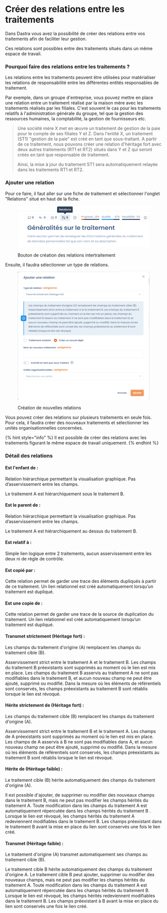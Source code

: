 # Créer des relations entre les traitements

Dans Dastra vous avez la possibilité de créer des relations entre vos traitements afin de faciliter leur gestion.

Ces relations sont possibles entre des traitements situés dans un même espace de travail.

### Pourquoi faire des relations entre les traitements ?

Les relations entre les traitements peuvent être utilisées pour matérialiser les relations de responsabilité entre les différentes entités responsables de traitement.&#x20;

Par exemple, dans un groupe d'entreprise, vous pouvez mettre en place une relation entre un traitement réalisé par la maison mère avec les traitements réalisés par les filiales. C'est souvent le cas pour les traitements relatifs à l'administration générale du groupe, tel que la gestion des ressources humaines, la comptabilité, la gestion de fournisseurs etc.&#x20;

> Une société mère X met en œuvre un traitement de gestion de la paie pour le compte de ses filiales Y et Z. Dans l'entité X, un traitement (ST1) "gestion de la paie" est créé en tant que sous-traitant. A partir de ce traitement, nous pouvons créer une relation d'héritage fort avec deux autres traitements (RT1 et RT2) situés dans Y et Z qui seront créés en tant que responsable de traitement.&#x20;
>
> Ainsi, la mise à jour du traitement ST1 sera automatiquement relayée dans les traitements RT1 et RT2.&#x20;

### Ajouter une relation

Pour ce faire, il faut aller sur une fiche de traitement et sélectionner l'onglet "Relations" situé en haut de la fiche.

<figure><img src="../../.gitbook/assets/image (1) (1) (1).png" alt=""><figcaption><p>Bouton de création des relations intertraitement</p></figcaption></figure>



Ensuite, il faudra sélectionner un type de relations.

<figure><img src="../../.gitbook/assets/image (1) (1) (1) (1).png" alt=""><figcaption><p>Création de nouvelles relations</p></figcaption></figure>

Vous pouvez créer des relations sur plusieurs traitements en seule fois. Pour cela, il faudra créer des nouveaux traitements et sélectionner les unités organisationnelles concernées.

{% hint style="info" %}
Il est possible de créer des relations avec les traitements figurant le même espace de travail uniquement.&#x20;
{% endhint %}

### Détail des relations

#### Est l'enfant de :&#x20;

Relation hiérarchique permettant la visualisation graphique. Pas d’asservissement entre les champs.

Le traitement A est hiérarchiquement sous le traitement B.

#### Est le parent de :&#x20;

Relation hiérarchique permettant la visualisation graphique. Pas d’asservissement entre les champs.

Le traitement A est hiérarchiquement au dessus du traitement B.

#### Est relatif à :&#x20;

Simple lien logique entre 2 traitements, aucun asservissement entre les deux ni de règle de contrôle.&#x20;

#### Est copié par :

Cette relation permet de garder une trace des éléments dupliqués à partir de ce traitement. Un lien relationnel est créé automatiquement lorsqu’un traitement est dupliqué.&#x20;

#### Est une copie de :&#x20;

Cette relation permet de garder une trace de la source de duplication du traitement. Un lien relationnel est créé automatiquement lorsqu’un traitement est dupliqué.&#x20;

#### Transmet strictement (Héritage fort) :

Les champs du traitement d'origine (A) remplacent les champs du traitement cible (B).&#x20;

Asservissement strict entre le traitement A et le traitement B. Les champs du traitement B préexistants sont supprimés au moment où le lien est mis en place. Les champs du traitement B asservis au traitement A ne sont pas modifiables dans le traitement B, et aucun nouveau champ ne peut être ajouté, supprimé ou modifié. Dans la mesure où les éléments de référentiels sont conservés, les champs préexistants au traitement B sont rétablis lorsque le lien est révoqué.

#### Hérite strictement de (Héritage fort) :&#x20;

Les champs du traitement cible (B) remplacent les champs du traitement d'origine (A).&#x20;

Asservissement strict entre le traitement B et le traitement A. Les champs de A préexistants sont supprimés au moment où le lien est mis en place. Les champs de A asservis à B ne sont pas modifiables dans A, et aucun nouveau champ ne peut être ajouté, supprimé ou modifié. Dans la mesure où les éléments de référentiels sont conservés, les champs préexistants au traitement B sont rétablis lorsque le lien est révoqué.

#### Hérite de (Héritage faible) :&#x20;

Le traitement cible (B) hérite automatiquement des champs du traitement d'origine (A).&#x20;

Il est possible d'ajouter, de supprimer ou modifier des nouveaux champs dans le traitement B, mais ne peut pas modifier les champs hérités du traitement A. Toute modification dans les champs du traitement A est automatiquement répercutée dans les champs hérités du traitement B . Lorsque le lien est révoqué, les champs hérités du traitement A redeviennent modifiables dans le traitement B. Les champs préexistant dans le traitement B avant la mise en place du lien sont conservés une fois le lien créé.

#### Transmet (Héritage faible) :&#x20;

Le traitement d'origine (A) transmet automatiquement ses champs au traitement cible (B).&#x20;

Le traitement cible B hérite automatiquement des champs du traitement d'origine A. Le traitement cible B peut ajouter, supprimer ou modifier des nouveaux champs, mais ne peut pas modifier les champs hérités du traitement A. Toute modification dans les champs du traitement A est automatiquement répercutée dans les champs hérités du traitement B. Lorsque le lien est révoqué, les champs hérités redeviennent modifiables dans le traitement B. Les champs préexistant à B avant la mise en place du lien sont conservés une fois le lien créé.


